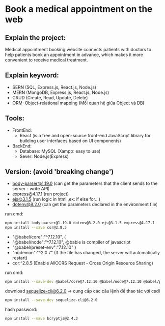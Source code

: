 # Book a medical appointment on the web

## Explain the project:

Medical appointment booking website connects patients with doctors to help patients book an appointment in advance, which makes it more convenient to receive medical treatment.

## Explain keyword:

- SERN (SQL, Express.js, React.js, Node.js)
- MERN (MongoDB, Express.js, React.js, Node.js)
- CRUD (Create, Read, Update, Delete)
- ORM: Object-relational mapping (Mối quan hệ giữa Object và DB)

## Tools:

- FrontEnd:
  - React (is a free and open-source front-end JavaScript library for building user interfaces based on UI components)
- BackEnd:
  - Database: MySQL (Xampp: easy to use)
  - Sever: Node.js(Express)

## Version: (avoid 'breaking change')

- body-parser@1.19.0 (can get the parameters that the client sends to the server - write API)
- express@4.17.1 (run project)
- ejs@3.1.5 (run logic in html ,ex: if else for...)
- dotenv@8.2.0 (can get the parameters declared in the environment file)

run cmd:

```bash
npm install body-parser@1.19.0 dotenv@8.2.0 ejs@3.1.5 express@4.17.1
npm install --save cor@2.8.5 
```

- "@babel/core":"^7.12.10", (
- "@babel/node":"^7.12.10", @bable is compiler of javascript
- "@babel/preset-env":"7.12.10" )
- "nodemon":"^2.0.7" (If the file has changed, the server will automatically restart)
- cor:^2.8.5 (Enable AllCORS Request - Cross Origin Resource Sharing)

run cmd:

```bash
npm install --save-dev @babel/core@7.12.10 @babel/node@7.12.10 @babel/preset-env@7.12.10 nodemon@2.0.7
```

download sequelize-cli@6.2.0 -> cung cấp các câu lệnh để thao tác với csdl

```bash
npm install --save-dev sequelize-cli@6.2.0
```

hash password:

```bash
npm install --save bcryptjs@2.4.3
```
